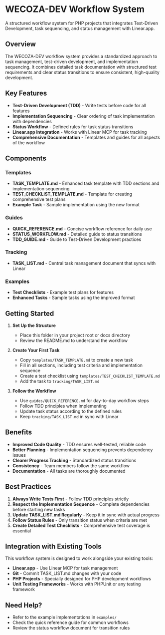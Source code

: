 # WECOZA-DEV Workflow System

A structured workflow system for PHP projects that integrates Test-Driven Development, task sequencing, and status management with Linear.app.

## Overview

The WECOZA-DEV workflow system provides a standardized approach to task management, test-driven development, and implementation sequencing. It combines detailed task documentation with structured test requirements and clear status transitions to ensure consistent, high-quality development.

## Key Features

- **Test-Driven Development (TDD)** - Write tests before code for all features
- **Implementation Sequencing** - Clear ordering of task implementation with dependencies
- **Status Workflow** - Defined rules for task status transitions
- **Linear.app Integration** - Works with Linear MCP for task tracking
- **Comprehensive Documentation** - Templates and guides for all aspects of the workflow

## Components

### Templates

- **TASK_TEMPLATE.md** - Enhanced task template with TDD sections and implementation sequencing
- **TEST_CHECKLIST_TEMPLATE.md** - Template for creating comprehensive test plans
- **Example Task** - Sample implementation using the new format

### Guides

- **QUICK_REFERENCE.md** - Concise workflow reference for daily use
- **STATUS_WORKFLOW.md** - Detailed guide to status transitions
- **TDD_GUIDE.md** - Guide to Test-Driven Development practices

### Tracking

- **TASK_LIST.md** - Central task management document that syncs with Linear

### Examples

- **Test Checklists** - Example test plans for features
- **Enhanced Tasks** - Sample tasks using the improved format

## Getting Started

1. **Set Up the Structure**
   - Place this folder in your project root or docs directory
   - Review the README.md to understand the workflow

2. **Create Your First Task**
   - Copy `templates/TASK_TEMPLATE.md` to create a new task
   - Fill in all sections, including test criteria and implementation sequence
   - Create a test checklist using `templates/TEST_CHECKLIST_TEMPLATE.md`
   - Add the task to `tracking/TASK_LIST.md`

3. **Follow the Workflow**
   - Use `guides/QUICK_REFERENCE.md` for day-to-day workflow steps
   - Follow TDD principles when implementing
   - Update task status according to the defined rules
   - Keep `tracking/TASK_LIST.md` in sync with Linear

## Benefits

- **Improved Code Quality** - TDD ensures well-tested, reliable code
- **Better Planning** - Implementation sequencing prevents dependency issues
- **Clearer Progress Tracking** - Standardized status transitions
- **Consistency** - Team members follow the same workflow
- **Documentation** - All tasks are thoroughly documented

## Best Practices

1. **Always Write Tests First** - Follow TDD principles strictly
2. **Respect the Implementation Sequence** - Complete dependencies before starting new tasks
3. **Update TASK_LIST.md Regularly** - Keep it in sync with actual progress
4. **Follow Status Rules** - Only transition status when criteria are met
5. **Create Detailed Test Checklists** - Comprehensive test coverage is essential

## Integration with Existing Tools

This workflow system is designed to work alongside your existing tools:

- **Linear.app** - Use Linear MCP for task management
- **Git** - Commit TASK_LIST.md changes with your code
- **PHP Projects** - Specially designed for PHP development workflows
- **Unit Testing Frameworks** - Works with PHPUnit or any testing framework

## Need Help?

- Refer to the example implementations in `examples/`
- Check the quick reference guide for common workflows
- Review the status workflow document for transition rules
